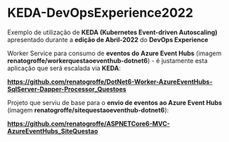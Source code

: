 # KEDA-DevOpsExperience2022
Exemplo de utilização de **KEDA (Kubernetes Event-driven Autoscaling)** apresentado durante a **edição de Abril-2022** do **DevOps Experience**

Worker Service para consumo de **eventos do Azure Event Hubs** (imagem **renatogroffe/workerquestaoeventhub-dotnet6**) - é justamente esta aplicação que será escalada via **KEDA**:

**https://github.com/renatogroffe/DotNet6-Worker-AzureEventHubs-SqlServer-Dapper-Processor_Questoes**

Projeto que serviu de base para o **envio de eventos ao Azure Event Hubs** (imagem **renatogroffe/sitequestaoeventhub-dotnet6**):

**https://github.com/renatogroffe/ASPNETCore6-MVC-AzureEventHubs_SiteQuestao**
